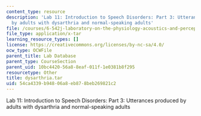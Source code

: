 ```yaml
---
content_type: resource
description: 'Lab 11: Introduction to Speech Disorders: Part 3: Utterances produced
  by adults with dysarthria and normal-speaking adults'
file: /courses/6-542j-laboratory-on-the-physiology-acoustics-and-perception-of-speech-fall-2005/54ca4339b94806a8eb878beb269821c2_dysarthria.tar
file_type: application/x-tar
learning_resource_types: []
license: https://creativecommons.org/licenses/by-nc-sa/4.0/
ocw_type: OCWFile
parent_title: Lab Database
parent_type: CourseSection
parent_uid: 10bc4420-56a8-8eaf-011f-1e0381b8f295
resourcetype: Other
title: dysarthria.tar
uid: 54ca4339-b948-06a8-eb87-8beb269821c2
---
```

Lab 11: Introduction to Speech Disorders: Part 3: Utterances produced by adults with dysarthria and normal-speaking adults